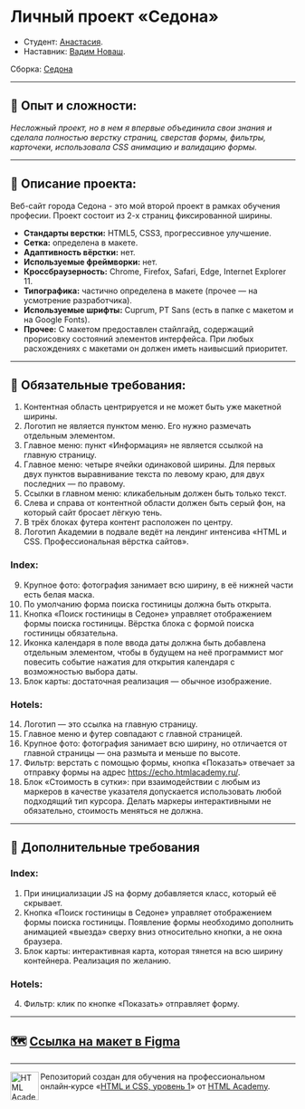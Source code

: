 # Личный проект «Седона»

* Студент: [Анастасия](https://up.htmlacademy.ru/htmlcss/28/user/1385139).
* Наставник: [Вадим Новаш](https://htmlacademy.ru/profile/stakeout).

Сборка: [Седона](https://sedona-ana-izotova.vercel.app)

---

## 🧪 Опыт и сложности:

*Несложный проект, но в нем я впервые объединила свои знания и сделала полностью верстку страниц, сверстав формы, фильтры, карточеки, использовала CSS анимацию и валидацию формы.*

---

## 📓 Описание проекта:

Веб-сайт города Седона - это мой второй проект в рамках обучения професии. Проект состоит из 2-х страниц фиксированной ширины.

- **Стандарты верстки:** HTML5, CSS3, прогрессивное улучшение.
- **Сетка:** определена в макете.
- **Адаптивность вёрстки:** нет.
- **Используемые фреймворки:** нет.
- **Кроссбраузерность:** Chrome, Firefox, Safari, Edge, Internet Explorer 11.
- **Типографика:** частично определена в макете (прочее — на усмотрение разработчика).
- **Используемые шрифты:** Cuprum, PT Sans (есть в папке с макетом и на Google Fonts).
- **Прочее:** С макетом предоставлен стайлгайд, содержащий прорисовку состояний элементов интерфейса. При любых расхождениях с макетами он должен иметь наивысший приоритет.
---

## 🔖 Обязательные требования:

1. Контентная область центрируется и не может быть уже макетной ширины.
2. Логотип не является пунктом меню. Его нужно размечать отдельным элементом.
3. Главное меню: пункт «Информация» не является ссылкой на главную страницу.
4. Главное меню: четыре ячейки одинаковой ширины. Для первых двух пунктов выравнивание текста по левому краю, для двух последних — по правому.
5. Ссылки в главном меню: кликабельным должен быть только текст.
6. Слева и справа от контентной области должен быть серый фон, на который сайт бросает лёгкую тень.
7. В трёх блоках футера контент расположен по центру.
8. Логотип Академии в подвале ведёт на лендинг интенсива «HTML и CSS. Профессиональная вёрстка сайтов».

### Index:

9. Крупное фото: фотография занимает всю ширину, в её нижней части есть белая маска.
10. По умолчанию форма поиска гостиницы должна быть открыта.
11. Кнопка «Поиск гостиницы в Седоне» управляет отображением формы поиска гостиницы. Вёрстка блока с формой поиска гостиницы обязательна.
12. Иконка календаря в поле ввода даты должна быть добавлена отдельным элементом, чтобы в будущем на неё программист мог повесить событие нажатия для открытия календаря с возможностью выбора даты.
13. Блок карты: достаточная реализация — обычное изображение.

### Hotels:

14. Логотип — это ссылка на главную страницу.
15. Главное меню и футер совпадают с главной страницей.
16. Крупное фото: фотография занимает всю ширину, но отличается от главной страницы — она размыта и меньше по высоте.
17. Фильтр: верстать с помощью формы, кнопка «Показать» отвечает за отправку формы на адрес https://echo.htmlacademy.ru/.
18. Блок «Стоимость в сутки»: при взаимодействии с любым из маркеров в качестве указателя допускается использовать любой подходящий тип курсора. Делать маркеры интерактивными не обязательно, стоимость меняться не должна.

---

## 🔋 Дополнительные требования


### Index:

1. При инициализации JS на форму добавляется класс, который её скрывает.
2. Кнопка «Поиск гостиницы в Седоне» управляет отображением формы поиска гостиницы. Появление формы необходимо дополнить анимацией «выезда» сверху вниз относительно кнопки, а не окна браузера.
3. Блок карты: интерактивная карта, которая тянется на всю ширину контейнера. Реализация по желанию.


### Hotels:


4. Фильтр: клик по кнопке «Показать» отправляет форму.

---

## 🗺️ [Ссылка на макет в Figma](https://www.figma.com/file/5Lmplc8PS2HNdiOhTdhd5x/Sedona-(Copy)?node-id=0%3A1&viewport=227%2C25%2C0.3149891495704651)

---

<a href="https://htmlacademy.ru/intensive/htmlcss"><img align="left" width="50" height="50" alt="HTML Academy" src="https://up.htmlacademy.ru/static/img/intensive/htmlcss/logo-for-github-2.png"></a>

Репозиторий создан для обучения на профессиональном онлайн‑курсе «[HTML и CSS, уровень 1](https://htmlacademy.ru/intensive/htmlcss)» от [HTML Academy](https://htmlacademy.ru).

